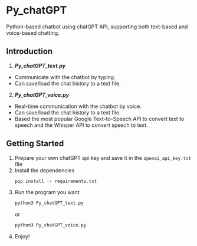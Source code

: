 # Py_chatGPT
Python-based chatbot using chatGPT API, supporting both text-based and voice-based chatting.

## Introduction
1. ***Py_chatGPT_text.py***
* Communicate with the chatbot by typing.
* Can save/load the chat history to a text file.

2. ***Py_chatGPT_voice.py***
* Real-time communication with the chatbot by voice.
* Can save/load the chat history to a text file.
* Based the most popular Google Text-to-Speech API to convert text to speech and the Whisper API to convert speech to text.

## Getting Started
1. Prepare your own chatGPT api key and save it in the `openai_api_key.txt` file
2. Install the dependencies
    ```bash
    pip install -r requirements.txt
    ```
3. Run the program you want
    ```bash
    python3 Py_chatGPT_text.py
    ``` 
    or
    ```bash
    python3 Py_chatGPT_voice.py
    ```
4. Enjoy!
